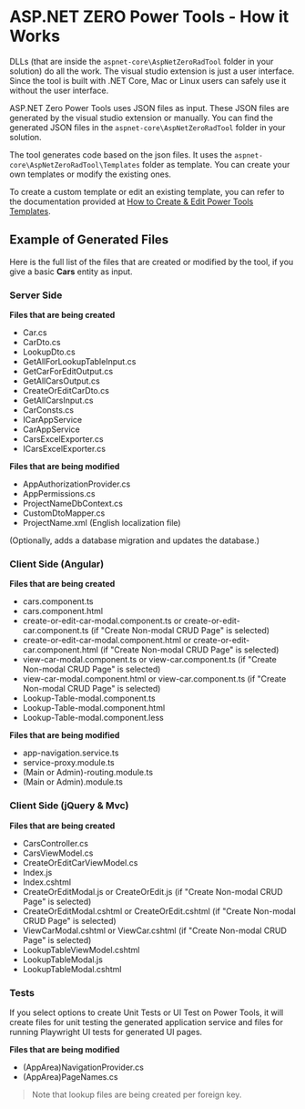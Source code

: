 # ASP.NET ZERO Power Tools - How it Works

DLLs (that are inside the `aspnet-core\AspNetZeroRadTool` folder in your solution) do all the work. The visual studio extension is just a user interface. Since the tool is built with .NET Core, Mac or Linux users can safely use it without the user interface.

ASP.NET Zero Power Tools uses JSON files as input. These JSON files are generated by the visual studio extension or manually. You can find the generated JSON files in the `aspnet-core\AspNetZeroRadTool` folder in your solution.

The tool generates code based on the json files. It uses the `aspnet-core\AspNetZeroRadTool\Templates` folder as template. You can create your own templates or modify the existing ones.

To create a custom template or edit an existing template, you can refer to the documentation provided at [How to Create & Edit Power Tools Templates](how-to-create-edit-power-tools-templates.md).

## Example of Generated Files

Here is the full list of the files that are created or modified by the tool, if you give a basic **Cars** entity as input.

### Server Side

**Files that are being created**

* Car.cs
* CarDto.cs
* LookupDto.cs
* GetAllForLookupTableInput.cs
* GetCarForEditOutput.cs
* GetAllCarsOutput.cs
* CreateOrEditCarDto.cs
* GetAllCarsInput.cs
* CarConsts.cs
* ICarAppService
* CarAppService
* CarsExcelExporter.cs
* ICarsExcelExporter.cs

**Files that are being modified**

* AppAuthorizationProvider.cs
* AppPermissions.cs
* ProjectNameDbContext.cs
* CustomDtoMapper.cs
* ProjectName.xml (English localization file)

(Optionally, adds a database migration and updates the database.)

### Client Side (Angular)

**Files that are being created**

* cars.component.ts
* cars.component.html
* create-or-edit-car-modal.component.ts or create-or-edit-car.component.ts (if "Create Non-modal  CRUD Page" is selected)
* create-or-edit-car-modal.component.html or create-or-edit-car.component.html (if "Create Non-modal  CRUD Page" is selected)
* view-car-modal.component.ts or view-car.component.ts (if "Create Non-modal  CRUD Page" is selected)
* view-car-modal.component.html or view-car.component.ts (if "Create Non-modal  CRUD Page" is selected)
* Lookup-Table-modal.component.ts
* Lookup-Table-modal.component.html
* Lookup-Table-modal.component.less

**Files that are being modified**

* app-navigation.service.ts
* service-proxy.module.ts
* (Main or Admin)-routing.module.ts
* (Main or Admin).module.ts

### Client Side (jQuery & Mvc)

**Files that are being created**

* CarsController.cs
* CarsViewModel.cs
* CreateOrEditCarViewModel.cs
* Index.js
* Index.cshtml
* CreateOrEditModal.js or CreateOrEdit.js (if "Create Non-modal  CRUD Page" is selected)
* CreateOrEditModal.cshtml  or CreateOrEdit.cshtml (if "Create Non-modal  CRUD Page" is selected)
* ViewCarModal.cshtml  or ViewCar.cshtml (if "Create Non-modal  CRUD Page" is selected)
* LookupTableViewModel.cshtml
* LookupTableModal.js
* LookupTableModal.cshtml

### Tests

If you select options to create Unit Tests or UI Test on Power Tools, it will create files for unit testing the generated application service and files for running Playwright UI tests for generated UI pages.

**Files that are being modified**

* (AppArea)NavigationProvider.cs
* (AppArea)PageNames.cs

> Note that lookup files are being created per foreign key.